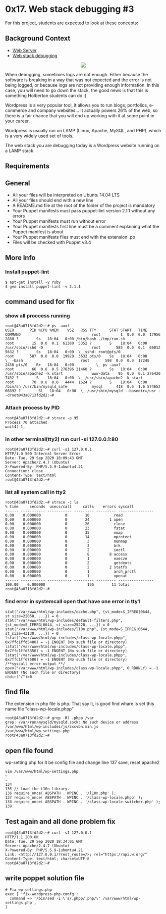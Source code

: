 # 0x17. Web stack debugging #3
For this project, students are expected to look at these concepts:
## Background Context
- [Web Server](https://intranet.hbtn.io/concepts/17)
- [Web stack debugging](https://intranet.hbtn.io/concepts/68)
<p align="center"><img src="https://s3.amazonaws.com/intranet-projects-files/holbertonschool-sysadmin_devops/293/d42WuBh.png"></p>
When debugging, sometimes logs are not enough. Either because the software is breaking in a way that was not expected and the error is not being logged, or because logs are not providing enough information. In this case, you will need to go down the stack, the good news is that this is something Holberton students can do :)

Wordpress is a very popular tool, it allows you to run blogs, portfolios, e-commerce and company websites… It actually powers 26% of the web, so there is a fair chance that you will end up working with it at some point in your career.

Wordpress is usually run on LAMP (Linux, Apache, MySQL, and PHP), which is a very widely used set of tools.

The web stack you are debugging today is a Wordpress website running on a LAMP stack.

## Requirements
## General
- All your files will be interpreted on Ubuntu 14.04 LTS
- All your files should end with a new line
- A README.md file at the root of the folder of the project is mandatory
- Your Puppet manifests must pass puppet-lint version 2.1.1 without any errors
- Your Puppet manifests must run without error
- Your Puppet manifests first line must be a comment explaining what the Puppet manifest is about
- Your Puppet manifests files must end with the extension .pp
- Files will be checked with Puppet v3.4

## More Info
### **Install puppet-lint**
```
$ apt-get install -y ruby
$ gem install puppet-lint -v 2.1.1
```
## **command used for fix**
### show all proccess running
```
root@43a0713fd2d2:~# ps -auxf                                                                           USER       PID %CPU %MEM    VSZ   RSS TTY      STAT START   TIME COMMAND                                root         1  0.0  0.0  17956  2880 ?        Ss   18:04   0:00 /bin/bash ./tmp/run.sh                 root        15  0.0  0.1  61380  5352 ?        S    18:04   0:00 /usr/sbin/sshd -D                      root       585  0.0  0.1  66012  5632 ?        Ss   18:04   0:00  \_ sshd: root@pts/0                   root       587  0.0  0.0  19920  3632 pts/0    Ss   18:04   0:00      \_ -bash                          root       598  0.0  0.0  17248  2456 pts/0    R+   18:04   0:00          \_ ps -auxf                   root        66  0.0  0.5 276396 21460 ?        Ss   18:04   0:00 /usr/sbin/apache2 -k start             www-data    95  0.0  0.1 276420  7432 ?        S    18:04   0:00  \_ /usr/sbin/apache2 -k start         root        70  0.0  0.0   4444  1624 ?        S    18:04   0:00 /bin/sh /usr/bin/mysqld_safe           mysql      418  0.6  1.6 574652 66892 ?        Sl   18:04   0:00  \_ /usr/sbin/mysqld --basedir=/usr --droot@43a0713fd2d2:~#   
```
### Attach process by PID
```
root@43a0713fd2d2:~# strace -p 95                                                                       Process 70 attached                                                                                     wait4(-1,  
```

### in other terminal(tty2) run curl -sI 127.0.0.1:80
```
root@43a0713fd2d2:~# curl -sI 127.0.0.1                                                                 HTTP/1.0 500 Internal Server Error                                                                      Date: Tue, 29 Sep 2020 18:09:43 GMT                                                                     Server: Apache/2.4.7 (Ubuntu)                                                                           X-Powered-By: PHP/5.5.9-1ubuntu4.21                                                                     Connection: close                                                                                       Content-Type: text/html                                                                                                        root@43a0713fd2d2:~#  
```

### list all system call in tty2
```
root@43a0713fd2d2:~# strace -c ls                                                                       % time     seconds  usecs/call     calls    errors syscall                                              ------ ----------- ----------- --------- --------- ----------------                                       0.00    0.000000           0        10           read                                                   0.00    0.000000           0        24         1 open                                                   0.00    0.000000           0        26           close                                                  0.00    0.000000           0        23           fstat                                                  0.00    0.000000           0        35           mmap                                                   0.00    0.000000           0        14           mprotect                                               0.00    0.000000           0         3           munmap                                                 0.00    0.000000           0         3           brk                                                    0.00    0.000000           0         2           ioctl                                                  0.00    0.000000           0         8         8 access                                                 0.00    0.000000           0         1           execve                                                 0.00    0.000000           0         2           getdents                                               0.00    0.000000           0         2         2 statfs                                                 0.00    0.000000           0         1           arch_prctl                                             0.00    0.000000           0         1           openat                                               ------ ----------- ----------- --------- --------- ----------------                                     100.00    0.000000                   155        11 total                                                root@43a0713fd2d2:~#   
```
### find error in systemcall open that have one error in tty1
```
stat("/var/www/html/wp-includes/cache.php", {st_mode=S_IFREG|0644, st_size=22058, ...}) = 0
stat("/var/www/html/wp-includes/default-filters.php", {st_mode=S_IFREG|0644, st_size=25220, ...}) = 0
stat("/var/www/html/wp-includes/l10n.php", {st_mode=S_IFREG|0644, st_size=43130, ...}) = 0
lstat("/var/www/html/wp-includes/class-wp-locale.phpp", 0x7ffc1ffd5480) = -1 ENOENT (No such file or directory)
lstat("/var/www/html/wp-includes/class-wp-locale.phpp", 0x7ffc1ffd5350) = -1 ENOENT (No such file or directory)
lstat("/var/www/html/wp-includes/class-wp-locale.phpp", 0x7ffc1ffd7580) = -1 ENOENT (No such file or directory)
/**syscall error output **/
open("/var/www/html/wp-includes/class-wp-locale.phpp", O_RDONLY) = -1 ENOENT (No such file or directory)
chdir("/")=0 
```
## find file
The extension in php file is php. That say it, is good find whare is set this name file "class-wp-locale.phpp"
```
root@43a0713fd2d2:~# grep -Rl .phpp /var                                                                                                         
grep: /var/run/mysqld/mysqld.sock: No such device or address                                                                                                     
/var/www/html/wp-includes/js/zxcvbn.min.js                                                                                                          
/var/www/html/wp-settings.php                                                                                                         
root@43a0713fd2d2:~#
```
## open file found
wp-setting.php for it be config file and change line 137 save, reset apache2
```
vim /var/www/html/wp-settings.php
~
~
134 
135 // Load the L10n library.                                                                                                                                                                          136 require_once( ABSPATH . WPINC . '/l10n.php' );
137 require_once( ABSPATH . WPINC . '/class-wp-locale.phpp' );
138 require_once( ABSPATH . WPINC . '/class-wp-locale-switcher.php' );                                                                                                                                          139                                                                      
```
##  Test again and all done problem fix
```
root@43a0713fd2d2:~# curl -sI 127.0.0.1
HTTP/1.1 200 OK
Date: Tue, 29 Sep 2020 18:34:01 GMT
Server: Apache/2.4.7 (Ubuntu)
X-Powered-By: PHP/5.5.9-1ubuntu4.21
Link: <http://127.0.0.1/?rest_route=/>; rel="https://api.w.org/"
Content-Type: text/html; charset=UTF-8
root@43a0713fd2d2:~#
```
## write poppet solution file
```
# Fix wp-settings.php
exec { 'fix-wordpress-php-confg':
  command => '/bin/sed -i \'s/.phpp/.php/\' /var/www/html/wp-settings.php',
}
```